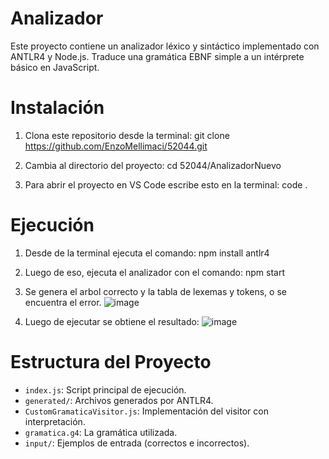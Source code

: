 # Analizador

Este proyecto contiene un analizador léxico y sintáctico implementado con ANTLR4 y Node.js. Traduce una gramática EBNF simple a un intérprete básico en JavaScript.

# Instalación
1. Clona este repositorio desde la terminal:
git clone https://github.com/EnzoMellimaci/52044.git

3. Cambia al directorio del proyecto:
cd 52044/AnalizadorNuevo

5. Para abrir el proyecto en VS Code escribe esto en la terminal:
code .

# Ejecución
1. Desde de la terminal ejecuta el comando: 
npm install antlr4

3. Luego de eso, ejecuta el analizador con el comando: 
npm start

5. Se genera el arbol correcto y la tabla de lexemas y tokens, o se encuentra el error.
![image](https://github.com/user-attachments/assets/0095775b-5315-4c09-91fa-30d7e732f182)
6. Luego de ejecutar se obtiene el resultado:
![image](https://github.com/user-attachments/assets/4153c89e-e3fe-47c2-8a0a-655d70ed7ece)

# Estructura del Proyecto

- `index.js`: Script principal de ejecución.
- `generated/`: Archivos generados por ANTLR4.
- `CustomGramaticaVisitor.js`: Implementación del visitor con interpretación.
- `gramatica.g4`: La gramática utilizada.
- `input/`: Ejemplos de entrada (correctos e incorrectos).

